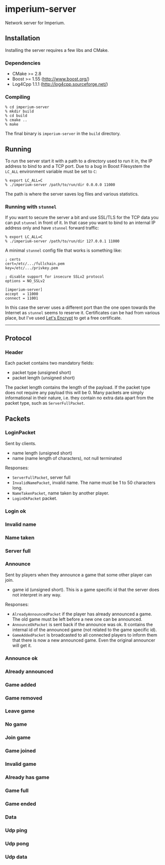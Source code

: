 # imperium-server
Network server for Imperium.

## Installation

Installing the server requires a few libs and CMake.

### Dependencies

* CMake >= 2.8
* Boost >= 1.55 (http://www.boost.org/)
* Log4Cpp 1.1.1 (http://log4cpp.sourceforge.net/)

### Compiling

````
% cd imperium-server
% mkdir build
% cd build
% cmake ..
% make
````

The final binary is `imperium-server` in the `build` directory.



## Running

To run the server start it with a path to a directory used to run it in, the IP address to bind to and a TCP port. Due
to a bug in Boost Filesystem the `LC_ALL` environment variable must be set to `C`:

````
% export LC_ALL=C
% ./imperium-server /path/to/run/dir 0.0.0.0 11000
````

The path is where the server saves log files and various statistics.

### Running with `stunnel`

If you want to secure the server a bit and use SSL/TLS for the TCP data you can put `stunnel` in front of it.
In that case you want to bind to an internal IP address only and have `stunnel` forward traffic:

````
% export LC_ALL=C
% ./imperium-server /path/to/run/dir 127.0.0.1 11000
````

A minimal `stunnel` config file that works is something like:

````
; certs
cert=/etc/.../fullchain.pem
key=/etc/.../privkey.pem

; disable support for insecure SSLv2 protocol
options = NO_SSLv2

[imperium-server]
accept  = 11000
connect = 11001
````

In this case the server uses a different port than the one open towards the Internet as `stunnel`
seems to reserve it. Certificates can be had from various place, but I've used
[Let's Encrypt](https://letsencrypt.org/) to get a free certificate.

---

## Protocol

### Header
Each packet contains two mandatory fields:
* packet type (unsigned short)
* packet length (unsigned short)

The packet length contains the length of the payload. If the packet type does not require any payload this will be 0.
Many packets are simply informational in their nature, i.e. they contain no extra data apart
from the packet type, such as `ServerFullPacket`.

## Packets

### LoginPacket
Sent by clients.

* name length (unsigned short)
* name (name length of characters), not null terminated

Responses:

* `ServerFullPacket`, server full
* `InvalidNamePacket`, invalid name. The name must be 1 to 50 characters long.
* `NameTakenPacket`, name taken by another player.
* `LoginOkPacket` packet.

### Login ok

### Invalid name

### Name taken

### Server full

### Announce
Sent by players when they announce a game that some other player can join.

* game id (unsigned short). This is a game specific id that the server does not interpret in any way.

Responses:

* `AlreadyAnnouncedPacket` if the player has already announced a game. The old game must be
left before a new one can be announced.
* `AnnounceOkPacket` is sent back if the announce was ok. It contains the internal id of
the announced game (not related to the game specific id).
* `GameAddedPacket` is broadcasted to all connected players to inform them that there is now
a new announced game. Even the original announcer will get it.

### Announce ok

### Already announced

### Game added

### Game removed


### Leave game
### No game
### Join game
### Game joined
### Invalid game
### Already has game
### Game full
### Game ended
### Data
### Udp ping
### Udp pong
### Udp data
